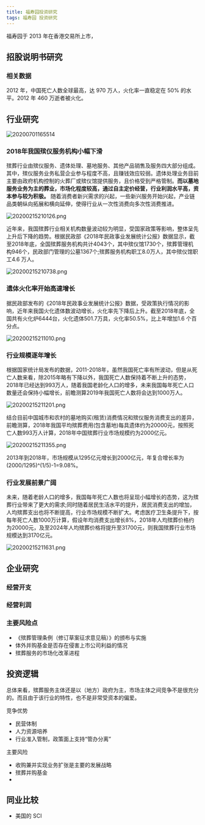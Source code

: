 ```yaml
---
title: 福寿园投资研究
tags: 福寿园 投资研究
---
```


福寿园于 2013 年在香港交易所上市，

## 招股说明书研究

### 相关数据

2012 年，中国死亡人数全球最高，达 970 万人，火化率一直稳定在 50% 的水平。2012 年 460 万逝者被火化。

## 行业研究

![20200701165514](https://netimages.oss-cn-beijing.aliyuncs.com/20200701165514.png)

### 2018年我国殡仪服务机构小幅下滑

殡葬行业由殡仪服务、遗体处理、墓地服务、其他产品销售及服务四大部分组成。其中，殡仪服务业务私营企业参与程度不高，且赚钱效应较弱。遗体处理业务目前主要由政府机构控制的火葬厂或殡仪馆提供服务，且价格受到严格管制。**而以墓地服务业务为主的葬业，市场化程度较高，通过自主定价经营，行业利润水平高，资本参与较为积极。** 随着消费者新兴需求的兴起，一些新兴服务开始兴起，产业链品类朝纵向拓展和横向延伸，使得行业从一次性消费向多次性消费推进。

![20200215210126.png](https://netimages.oss-cn-beijing.aliyuncs.com/20200215210126.png)

近年来，我国殡葬行业相关机构数量波动较为明显，受国家政策等影响，整体呈先上升后下降的趋势。根据民政部《2018年民政事业发展统计公报》数据显示，截至2018年底，全国殡葬服务机构共计4043个，其中殡仪馆1730个，殡葬管理机构946个，民政部门管理的公墓1367个;殡葬服务机构职工8.0万人，其中殡仪馆职工4.6 万人。

![20200215210738.png](https://netimages.oss-cn-beijing.aliyuncs.com/20200215210738.png)

### 遗体火化率开始高速增长

据民政部发布的《2018年民政事业发展统计公报》数据，受政策执行情况的影响，近年来我国火化遗体数波动增长，火化率先下降后上升。截至2018年底，全国共有火化炉6444台，火化遗体501.7万具，火化率50.5%，比上年增加1.6 个百分点。

![20200215211010.png](https://netimages.oss-cn-beijing.aliyuncs.com/20200215211010.png)

### 行业规模逐年增长

根据国家统计局发布的数据，2011-2018年，虽然我国死亡率有所波动，但是从死亡人数来看，除2015年略有下降以外，我国死亡人数保持着不断上升的态势，2018年已经达到993万人，随着我国老龄化人口的增多，未来我国每年死亡人口数量还会保持小幅增长，前瞻测算2019年我国死亡人数将会达到1000万人。

![20200215211201.png](https://netimages.oss-cn-beijing.aliyuncs.com/20200215211201.png)

结合目前中国城市和农村的墓地购买(租赁)消费情况和殡仪服务消费支出的差异，前瞻测算，2018年我国平均殡葬费用(包含墓地)每具遗体约为20000元，按照死亡人数993万人计算，2018年中国殡葬行业市场规模约为2000亿元。

![20200215211355.png](https://netimages.oss-cn-beijing.aliyuncs.com/20200215211355.png)

2013年到2018年，市场规模从1295亿元增长到2000亿元，年复合增长率为(2000/1295)^(1/5)-1=9.08%。

### 行业发展前景广阔

未来，随着老龄人口的增多，我国每年死亡人数也将呈现小幅增长的态势，这为殡葬行业带来了更大的需求;同时随着居民生活水平的提升，居民消费支出的增加，人均殡葬支出也将不断提高，行业市场规模不断扩大。考虑医疗卫生条提升下，按每年死亡人数1000万计算，假设年均消费支出增长8%，2018年人均殡葬价格约为20000元，及至2024年人均殡葬价格将提升至31700元，则我国殡葬行业市场规模达到3170亿元。

![20200215211631.png](https://netimages.oss-cn-beijing.aliyuncs.com/20200215211631.png)

## 企业研究


### 经营开支

### 经营利润

### 主要风险点

- 《殡葬管理条例（修订草案征求意见稿）》的颁布与实施
- 体外并购基金是否存在侵害上市公司利益的情况
- 殡葬服务的市场化改革进程
  
## 投资逻辑

总体来看，殡葬服务主体还是以（地方）政府为主，市场主体之间竞争不是很充分的。而且由于该行业的特性，也不是非常受资本的偏爱。

竞争优势

- 民营体制
- 人力资源培养
- 行业准入管制，政策面上支持“管办分离”

主要风险

- 收购兼并实现业务扩张是主要的发展战略
- 殡葬并购基金
- 

## 同业比较

- 美国的 SCI